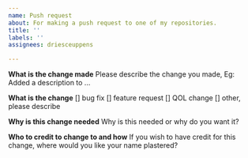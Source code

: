 ```yaml
---
name: Push request
about: For making a push request to one of my repositories.
title: ''
labels: ''
assignees: driesceuppens

---
```


**What is the change made**
Please describe the change you made, Eg: Added a description to ...

**What is the change**
[] bug fix
[] feature request
[] QOL change
[] other, please describe

**Why is this change needed**
Why is this needed or why do you want it?

**Who to credit to change to and how**
If you wish to have credit for this change, where would you like your name plastered?
